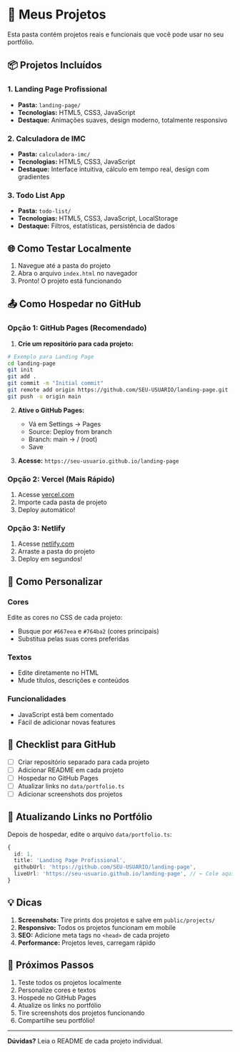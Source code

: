 # 🚀 Meus Projetos

Esta pasta contém projetos reais e funcionais que você pode usar no seu portfólio.

## 📦 Projetos Incluídos

### 1. Landing Page Profissional
- **Pasta:** `landing-page/`
- **Tecnologias:** HTML5, CSS3, JavaScript
- **Destaque:** Animações suaves, design moderno, totalmente responsivo

### 2. Calculadora de IMC
- **Pasta:** `calculadora-imc/`
- **Tecnologias:** HTML5, CSS3, JavaScript
- **Destaque:** Interface intuitiva, cálculo em tempo real, design com gradientes

### 3. Todo List App
- **Pasta:** `todo-list/`
- **Tecnologias:** HTML5, CSS3, JavaScript, LocalStorage
- **Destaque:** Filtros, estatísticas, persistência de dados

## 🌐 Como Testar Localmente

1. Navegue até a pasta do projeto
2. Abra o arquivo `index.html` no navegador
3. Pronto! O projeto está funcionando

## 📤 Como Hospedar no GitHub

### Opção 1: GitHub Pages (Recomendado)

1. **Crie um repositório para cada projeto:**
```bash
# Exemplo para Landing Page
cd landing-page
git init
git add .
git commit -m "Initial commit"
git remote add origin https://github.com/SEU-USUARIO/landing-page.git
git push -u origin main
```

2. **Ative o GitHub Pages:**
   - Vá em Settings → Pages
   - Source: Deploy from branch
   - Branch: main → / (root)
   - Save

3. **Acesse:** `https://seu-usuario.github.io/landing-page`

### Opção 2: Vercel (Mais Rápido)

1. Acesse [vercel.com](https://vercel.com)
2. Importe cada pasta de projeto
3. Deploy automático!

### Opção 3: Netlify

1. Acesse [netlify.com](https://netlify.com)
2. Arraste a pasta do projeto
3. Deploy em segundos!

## 🎨 Como Personalizar

### Cores
Edite as cores no CSS de cada projeto:
- Busque por `#667eea` e `#764ba2` (cores principais)
- Substitua pelas suas cores preferidas

### Textos
- Edite diretamente no HTML
- Mude títulos, descrições e conteúdos

### Funcionalidades
- JavaScript está bem comentado
- Fácil de adicionar novas features

## 📝 Checklist para GitHub

- [ ] Criar repositório separado para cada projeto
- [ ] Adicionar README em cada projeto
- [ ] Hospedar no GitHub Pages
- [ ] Atualizar links no `data/portfolio.ts`
- [ ] Adicionar screenshots dos projetos

## 🔗 Atualizando Links no Portfólio

Depois de hospedar, edite o arquivo `data/portfolio.ts`:

```typescript
{
  id: 1,
  title: 'Landing Page Profissional',
  githubUrl: 'https://github.com/SEU-USUARIO/landing-page',
  liveUrl: 'https://seu-usuario.github.io/landing-page', // ← Cole aqui
}
```

## 💡 Dicas

1. **Screenshots:** Tire prints dos projetos e salve em `public/projects/`
2. **Responsivo:** Todos os projetos funcionam em mobile
3. **SEO:** Adicione meta tags no `<head>` de cada projeto
4. **Performance:** Projetos leves, carregam rápido

## 🎯 Próximos Passos

1. Teste todos os projetos localmente
2. Personalize cores e textos
3. Hospede no GitHub Pages
4. Atualize os links no portfólio
5. Tire screenshots dos projetos funcionando
6. Compartilhe seu portfólio!

---

**Dúvidas?** Leia o README de cada projeto individual.

